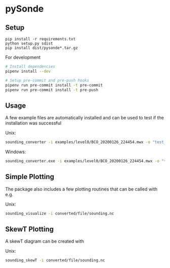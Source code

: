 # pySonde

## Setup
```
pip install -r requirements.txt
python setup.py sdist
pip install dist/pysonde*.tar.gz
```

For development
```sh
# Install dependencies
pipenv install --dev

# Setup pre-commit and pre-push hooks
pipenv run pre-commit install -t pre-commit
pipenv run pre-commit install -t pre-push
```

## Usage

A few example files are automatically installed and can be used to test if the installation was successful

Unix:
```sh
sounding_converter -i examples/level0/BCO_20200126_224454.mwx -o "test_{direction}.nc" -c config/main.yaml
```

Windows:
```sh
sounding_converter.exe -i examples/level0/BCO_20200126_224454.mwx -o "test_{direction}.nc" -c config/main.yaml
```

## Simple Plotting

The package also includes a few plotting routines that can be called with e.g.

Unix:
```sh
sounding_visualize -i converted/file/sounding.nc
```

## SkewT Plotting

A skewT diagram can be created with

Unix:

```sh
sounding_skewT -i converted/file/sounding.nc
```
